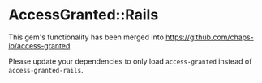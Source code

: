 # AccessGranted::Rails

This gem's functionality has been merged into https://github.com/chaps-io/access-granted. 

Please update your dependencies to only load `access-granted` instead of `access-granted-rails`.
